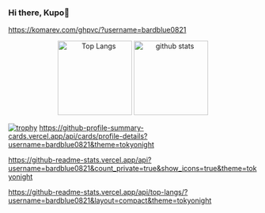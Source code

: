 ### Hi there, Kupo👋
https://komarev.com/ghpvc/?username=bardblue0821



<p align="middle">
  <img alt="Top Langs" height="150px" src="https://github-readme-stats.vercel.app/api/top-langs/?username=bardblue0821&theme=tokyonight" />
  <img alt="github stats" height="150px" src="https://github-readme-stats.vercel.app/api?username=bardblue0821&theme=tokyonight&show_icons=true" />
</p>

[![trophy](https://github-profile-trophy.vercel.app/?username=bardblue0821&theme=tokyonight&column=7)](https://github.com/ryo-ma/github-profile-trophy)
https://github-profile-summary-cards.vercel.app/api/cards/profile-details?username=bardblue0821&theme=tokyonight

https://github-readme-stats.vercel.app/api?username=bardblue0821&count_private=true&show_icons=true&theme=tokyonight

https://github-readme-stats.vercel.app/api/top-langs/?username=bardblue0821&layout=compact&theme=tokyonight
